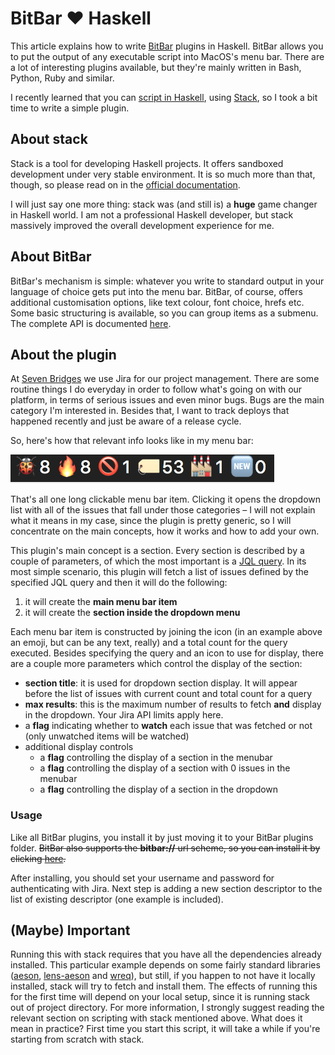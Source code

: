 # BitBar ❤️ Haskell

This article explains how to write [BitBar](https://getbitbar.com/) plugins in Haskell. BitBar allows you to put the output of any executable script into MacOS's menu bar. There are a lot of interesting plugins available, but they're mainly written in Bash, Python, Ruby and similar.

I recently learned that you can [script in Haskell](https://www.fpcomplete.com/blog/2016/11/scripting-in-haskell), using [Stack](https://docs.haskellstack.org/en/stable/GUIDE/#script-interpreter), so I took a bit time to write a simple plugin.

## About stack

Stack is a tool for developing Haskell projects. It offers sandboxed development under very stable environment. It is so much more than that, though, so please read on in the [official documentation](https://docs.haskellstack.org/en/stable/README/).

I will just say one more thing: stack was (and still is) a **huge** game changer in Haskell world. I am not a professional Haskell developer, but stack massively improved the overall development experience for me.

## About BitBar

BitBar's mechanism is simple: whatever you write to standard output in your language of choice gets put into the menu bar. BitBar, of course, offers additional customisation options, like text colour, font choice, hrefs etc. Some basic structuring is available, so you can group items as a submenu. The complete API is documented [here](https://github.com/matryer/bitbar#plugin-api).

## About the plugin

At [Seven Bridges](https://www.sevenbridges.com/) we use Jira for our project management. There are some routine things I do everyday in order to follow what's going on with our platform, in terms of serious issues and even minor bugs. Bugs are the main category I'm interested in. Besides that, I want to track deploys that happened recently and just be aware of a release cycle.

So, here's how that relevant info looks like in my menu bar:

![bitbar-haskell-jira.png](https://github.com/msrdic/jirabar/blob/master/assets/C708C32375F2DD59AA9AD90869F9C06B.png)

That's all one long clickable menu bar item. Clicking it opens the dropdown list with all of the issues that fall under those categories – I will not explain what it means in my case, since the plugin is pretty generic, so I will concentrate on the main concepts, how it works and how to add your own.

This plugin's main concept is a section. Every section is described by a couple of parameters, of which the most important is a [JQL query](https://confluence.atlassian.com/jirasoftwarecloud/advanced-searching-764478330.html#Advancedsearching-ConstructingJQLqueries). In its most simple scenario, this plugin will fetch a list of issues defined by the specified JQL query and then it will do the following:

1. it will create the **main menu bar item**
2. it will create the **section inside the dropdown menu**

Each menu bar item is constructed by joining the icon (in an example above an emoji, but can be any text, really) and a total count for the query executed. Besides specifying the query and an icon to use for display, there are a couple more parameters which control the display of the section:

* **section title**: it is used for dropdown section display. It will appear before the list of issues with current count and total count for a query
* **max results**: this is the maximum number of results to fetch **and** display in the dropdown. Your Jira API limits apply here.
* a **flag** indicating whether to **watch** each issue that was fetched or not (only unwatched items will be watched)
* additional display controls
  * a **flag** controlling the display of a section in the menubar
  * a **flag** controlling the display of a section with 0 issues in the menubar
  * a **flag** controlling the display of a section in the dropdown

### Usage

Like all BitBar plugins, you install it by just moving it to your BitBar plugins folder. ~~BitBar also supports the **bitbar://** url scheme, so you can install it by clicking [here](bitbar://openPlugin?title=Jirabar&amp;src=https://raw.githubusercontent.com/msrdic/jirabar/master/jirabar.1m.hs).~~

After installing, you should set your username and password for authenticating with Jira. Next step is adding a new section descriptor to the list of existing descriptor (one example is included).

## (Maybe) Important

Running this with stack requires that you have all the dependencies already installed.  This particular example depends on some fairly standard libraries ([aeson](https://hackage.haskell.org/package/aeson), [lens-aeson](https://hackage.haskell.org/package/lens-aeson) and [wreq](https://hackage.haskell.org/package/wreq)), but still, if you happen to not have it locally installed, stack will try to fetch and install them. The effects of running this for the first time will depend on your local setup, since it is running stack out of project directory. For more information, I strongly suggest reading the relevant section on scripting with stack mentioned above. What does it mean in practice? First time you start this script, it will take a while if you're starting from scratch with stack.
